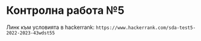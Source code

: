 # Контролна работа №5

Линк към условията в hackerrank: `https://www.hackerrank.com/sda-test5-2022-2023-43wdst55`
